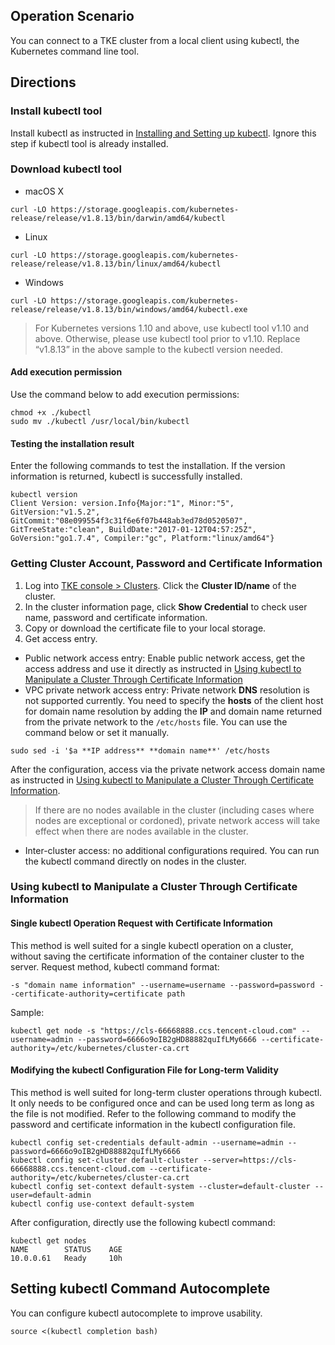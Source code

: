 ## Operation Scenario

You can connect to a TKE cluster from a local client using kubectl, the Kubernetes command line tool.

## Directions

### Install kubectl tool

Install kubectl as instructed in [Installing and Setting up kubectl](https://kubernetes.io/docs/user-guide/prereqs/). Ignore this step if kubectl tool is already installed. 

### Download kubectl tool
- macOS X
```shell
curl -LO https://storage.googleapis.com/kubernetes-release/release/v1.8.13/bin/darwin/amd64/kubectl
```
- Linux
```shell
curl -LO https://storage.googleapis.com/kubernetes-release/release/v1.8.13/bin/linux/amd64/kubectl
```
- Windows
```shell
curl -LO https://storage.googleapis.com/kubernetes-release/release/v1.8.13/bin/windows/amd64/kubectl.exe
```
>For Kubernetes versions 1.10 and above, use kubectl tool v1.10 and above. Otherwise, please use kubectl tool prior to v1.10. Replace “v1.8.13” in the above sample to the kubectl version needed. 

#### Add execution permission

Use the command below to add execution permissions:
```shell
chmod +x ./kubectl
sudo mv ./kubectl /usr/local/bin/kubectl
```

#### Testing the installation result

Enter the following commands to test the installation. If the version information is returned, kubectl is successfully installed.
```shell
kubectl version
Client Version: version.Info{Major:"1", Minor:"5", GitVersion:"v1.5.2", GitCommit:"08e099554f3c31f6e6f07b448ab3ed78d0520507", GitTreeState:"clean", BuildDate:"2017-01-12T04:57:25Z", GoVersion:"go1.7.4", Compiler:"gc", Platform:"linux/amd64"}
```

### Getting Cluster Account, Password and Certificate Information
1. Log into [TKE console > Clusters](https://console.cloud.tencent.com/tke2/cluster?rid=1). Click the **Cluster ID/name** of the cluster.
2. In the cluster information page, click **Show Credential** to check user name, password and certificate information. 
3. Copy or download the certificate file to your local storage.
4. Get access entry.
 - Public network access entry: Enable public network access, get the access address and use it directly as instructed in [Using kubectl to Manipulate a Cluster Through Certificate Information](#step3) 
 - VPC private network access entry: Private network **DNS** resolution is not supported currently. You need to specify the **hosts** of the client host for domain name resolution by adding the **IP** and domain name returned from the private network to the `/etc/hosts` file. You can use the command below or set it manually. 
```
sudo sed -i '$a **IP address** **domain name**' /etc/hosts
```
After the configuration, access via the private network access domain name as instructed in [Using kubectl to Manipulate a Cluster Through Certificate Information](#step3).
>If there are no nodes available in the cluster (including cases where nodes are exceptional or cordoned), private network access will take effect when there are nodes available in the cluster.
 - Inter-cluster access: no additional configurations required. You can run the kubectl command directly on nodes in the cluster.

<a id="step3"></a>

### Using kubectl to Manipulate a Cluster Through Certificate Information

#### Single kubectl Operation Request with Certificate Information

This method is well suited for a single kubectl operation on a cluster, without saving the certificate information of the container cluster to the server.
Request method, kubectl command format:
```
-s "domain name information" --username=username --password=password --certificate-authority=certificate path
```
Sample:
```shell
kubectl get node -s "https://cls-66668888.ccs.tencent-cloud.com" --username=admin --password=6666o9oIB2gHD88882quIfLMy6666 --certificate-authority=/etc/kubernetes/cluster-ca.crt
```

#### Modifying the kubectl Configuration File for Long-term Validity

This method is well suited for long-term cluster operations through kubectl. It only needs to be configured once and can be used long term as long as the file is not modified.
Refer to the following command to modify the password and certificate information in the kubectl configuration file.
```shell
kubectl config set-credentials default-admin --username=admin --password=6666o9oIB2gHD88882quIfLMy6666
kubectl config set-cluster default-cluster --server=https://cls-66668888.ccs.tencent-cloud.com --certificate-authority=/etc/kubernetes/cluster-ca.crt
kubectl config set-context default-system --cluster=default-cluster --user=default-admin
kubectl config use-context default-system

```
After configuration, directly use the following kubectl command:
```shell
kubectl get nodes
NAME        STATUS    AGE
10.0.0.61   Ready     10h
```


## Setting kubectl Command Autocomplete
You can configure kubectl autocomplete to improve usability.
```shell
source <(kubectl completion bash)
```
